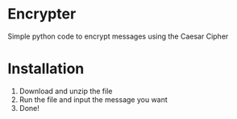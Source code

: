 # Encrypter
Simple python code to encrypt messages using the Caesar Cipher

# Installation

1. Download and unzip the file
2. Run the file and input the message you want
3. Done!
